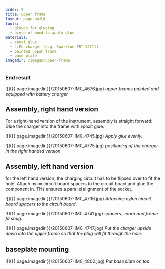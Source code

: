 ```yaml
---
order: 9
title: upper frame
layout: page-build
tools:
  - gloves for glueing
  - piece of wood to apply glue
materials:
  - epoxi glue
  - LiPo charger (e.g. Sparkfun PRT-12711)
  - painted upper frame
  - base plate
imagedir: /images/upper-frame
---
```



### End result
![]({{ page.imagedir }}/20150607-IMG_4676.jpg)
*upper frames painted and equipped with battery charger*

## Assembly, right hand version

For a right-hand version of the instrument, assembly is straight forward: Glue the charger into the frame with epoxit glue.

![]({{ page.imagedir }}/20150607-IMG_4745.jpg)
*Apply glue evenly.*

![]({{ page.imagedir }}/20150607-IMG_4775.jpg)
*positioning of the charger in the right handed version*


## Assembly, left hand version

for the left hand version, the charging circuit has to be flipped over to fit the hole. Attach nylon circuit board spacers to the circuit board and glue the component in. This ensures a parallel alignment of the socket.

![]({{ page.imagedir }}/20150607-IMG_4736.jpg)
*Attaching nylon circuit board spacers to the circuit board.*

![]({{ page.imagedir }}/20150607-IMG_4741.jpg)
*spacers, board and frame fit snug.*

![]({{ page.imagedir }}/20150607-IMG_4747.jpg)
*Put the charger upside down into the upper frame so that the plug will fit through the hole.*

## baseplate mounting

![]({{ page.imagedir }}/20150607-IMG_4802.jpg)
*Put base plate on top.*